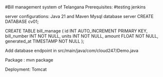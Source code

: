 #Bill management system of Telangana
Prerequisites:
#testing jenkins

server configurations:
Java 21 and Maven
Mysql database server
CREATE DATABASE cv01;

CREATE TABLE bill_manage (
    id INT AUTO_INCREMENT PRIMARY KEY,
    bill_number INT NOT NULL,
    units INT NOT NULL,
    amount FLOAT NOT NULL,
    generated_at TIMESTAMP NOT NULL
);

Add database endpoint in src/main/java/com/cloud247/Demo.java

Package :
mvn package

Deployment:
Tomcat
